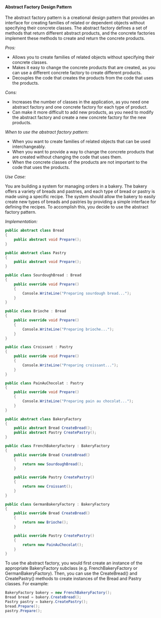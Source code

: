 #### Abstract Factory Design Pattern
The abstract factory pattern is a creational design pattern that provides an interface for creating families of related or dependent objects without specifying their concrete classes. The abstract factory defines a set of methods that return different abstract products, and the concrete factories implement these methods to create and return the concrete products.

*Pros:*

- Allows you to create families of related objects without specifying their concrete classes.
- Makes it easy to change the concrete products that are created, as you can use a different concrete factory to create different products.
- Decouples the code that creates the products from the code that uses the products.

*Cons:*

- Increases the number of classes in the application, as you need one abstract factory and one concrete factory for each type of product.
- Can make it more difficult to add new products, as you need to modify the abstract factory and create a new concrete factory for the new products.

*When to use the abstract factory pattern:*

- When you want to create families of related objects that can be used interchangeably.
- When you want to provide a way to change the concrete products that are created without changing the code that uses them.
- When the concrete classes of the products are not important to the code that uses the products.

*Use Case:*

You are building a system for managing orders in a bakery. The bakery offers a variety of breads and pastries, and each type of bread or pastry is made using a specific recipe. The system should allow the bakery to easily create new types of breads and pastries by providing a simple interface for defining the recipes. To accomplish this, you decide to use the abstract factory pattern.

*Implementation:*

```csharp
public abstract class Bread
{
    public abstract void Prepare();
}

public abstract class Pastry
{
    public abstract void Prepare();
}

public class SourdoughBread : Bread
{
    public override void Prepare()
    {
        Console.WriteLine("Preparing sourdough bread...");
    }
}

public class Brioche : Bread
{
    public override void Prepare()
    {
        Console.WriteLine("Preparing brioche...");
    }
}

public class Croissant : Pastry
{
    public override void Prepare()
    {
        Console.WriteLine("Preparing croissant...");
    }
}

public class PainAuChocolat : Pastry
{
    public override void Prepare()
    {
        Console.WriteLine("Preparing pain au chocolat...");
    }
}

public abstract class BakeryFactory
{
    public abstract Bread CreateBread();
    public abstract Pastry CreatePastry();
}

public class FrenchBakeryFactory : BakeryFactory
{
    public override Bread CreateBread()
    {
        return new SourdoughBread();
    }

    public override Pastry CreatePastry()
    {
        return new Croissant();
    }
}

public class GermanBakeryFactory : BakeryFactory
{
    public override Bread CreateBread()
    {
        return new Brioche();
    }

    public override Pastry CreatePastry()
    {
        return new PainAuChocolat();
    }
}
```

To use the abstract factory, you would first create an instance of the appropriate BakeryFactory subclass (e.g. FrenchBakeryFactory or GermanBakeryFactory). Then, you can use the CreateBread() and CreatePastry() methods to create instances of the Bread and Pastry classes. For example:

```csharp
BakeryFactory bakery = new FrenchBakeryFactory();
Bread bread = bakery.CreateBread();
Pastry pastry = bakery.CreatePastry();
bread.Prepare();
pastry.Prepare();
```
